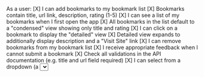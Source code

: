As a user:
    [X] I can add bookmarks to my bookmark list
    [X] Bookmarks contain title, url link, description, rating (1-5)
    [X] I can see a list of my bookmarks when I first open the app
    [X] All bookmarks in the list default to a "condensed" view showing only title and rating
    [X] I can click on a bookmark to display the "detailed" view
    [X] Detailed view expands to additionally display description and a "Visit Site" link
    [X] I can remove bookmarks from my bookmark list
    [X] I receive appropriate feedback when I cannot submit a bookmark
    [X] Check all validations in the API documentation (e.g. title and url field required)
    [X] I can select from a dropdown (a <select> element) a "minimum rating" to filter the list by all bookmarks rated at or above the chosen selection
    [X] (Extension feature - optional) I can edit the rating and description of a bookmark in my list